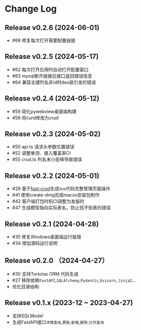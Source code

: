 # Change Log
## Release v0.2.6  (2024-06-01)
- #68 修复每次打开需要配置链接

## Release v0.2.5  (2024-05-17)
- #62 每次打开应用时自动打开配置窗口
- #63 mysql断开链接后接口返回错误信息
- #64 兼容主键列名非id时dao层引发的错误

## Release v0.2.4  (2024-05-12)
- #59 简化pywebview桌面端构建
- #58 将curd修改为crud

## Release v0.2.3  (2024-05-02)
- #50 api.ts 请求头参数位置错误
- #52 调整单测、接入覆盖率CI
- #55 crud.ts 列名未小驼峰导致错误

## Release v0.2.2  (2024-05-01)
- #28 基于[fast-crud](http://fast-crud.docmirror.cn/)生成`Vue`代码完整管理页面操作
- #41 使用create-dmg完成macos安装包制作
- #42 客户端打包时机CI调整为发版时
- #47 生成模型指向实际表名，防止找不到表的错误

## Release v0.2.1  (2024-04-28)
- #35 修复Windows桌面端运行报错
- #34 增加源码运行说明

## Release v0.2.0 （2024-04-27）
- #30 支持Tortoise ORM 代码生成
- #27 移除依赖`FastAPI`,`SQLAlchemy`,`Pydantic`,`Uvicorn`, `Jinja2`...
- 优化目录结构

## Release v0.1.x (2023-12 ~ 2023-04-27)
- 支持SQLModel
- 生成FastAPI接口`详情查询`,`更新`,`新增`,`删除`,`分页查询`